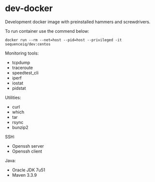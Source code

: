 dev-docker
==========

Development docker image with preinstalled hammers and screwdrivers. 

To run container use the commend below:
```
docker run --rm --net=host --pid=host --privileged -it sequenceiq/dev:centos
```

Monitoring tools:
 * tcpdump
 * traceroute
 * speedtest_cli
 * iperf
 * iostat
 * pidstat
 
Utilities:
 * curl
 * which
 * tar
 * rsync
 * bunzip2
 
SSH:
 * Openssh server
 * Openssh client
 
Java:
 * Oracle JDK 7u51
 * Maven 3.3.9
